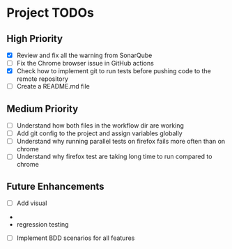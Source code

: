 # Project TODOs

## High Priority
- [x] Review and fix all the warning from SonarQube
- [ ] Fix the Chrome browser issue in GitHub actions
- [x] Check how to implement git to run tests before pushing code to the remote repository
- [ ] Create a README.md file

## Medium Priority
- [ ] Understand how both files in the workflow dir are working
- [ ] Add git config to the project and assign variables globally
- [ ] Understand why running parallel tests on firefox fails more often than on chrome
- [ ] Understand why firefox test are taking long time to run compared to chrome

## Future Enhancements
- [ ] Add visual
- 
- regression testing
- [ ] Implement BDD scenarios for all features